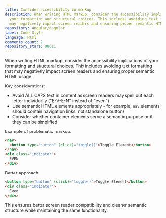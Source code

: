 ```yaml
---
title: Consider accessibility in markup
description: When writing HTML markup, consider the accessibility implications of
  your formatting and structural choices. This includes avoiding text formatting that
  may negatively impact screen readers and ensuring proper semantic HTML usage.
repository: angular/angular
label: Code Style
language: Html
comments_count: 2
repository_stars: 98611
---
```


When writing HTML markup, consider the accessibility implications of your formatting and structural choices. This includes avoiding text formatting that may negatively impact screen readers and ensuring proper semantic HTML usage.

Key considerations:
- Avoid ALL CAPS text in content as screen readers may spell out each letter individually ("E-V-E-N" instead of "even")
- Use semantic HTML elements appropriately - for example, `nav` elements should contain navigation links, not standalone buttons
- Consider whether container elements serve a semantic purpose or if they can be simplified

Example of problematic markup:
```html
<nav>
  <button type="button" (click)="toggle()">Toggle Element</button>
</nav>
<div class="indicator">
  EVEN
</div>
```

Better approach:
```html
<button type="button" (click)="toggle()">Toggle Element</button>
<div class="indicator">
  Even
</div>
```

This ensures better screen reader compatibility and cleaner semantic structure while maintaining the same functionality.